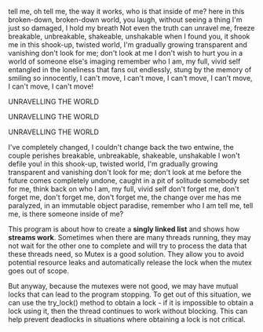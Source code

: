 tell me, oh tell me, the way it works, who is that inside of me?
here in this broken-down, broken-down world, you laugh, without seeing a thing
I'm just so damaged, I hold my breath
Not even the truth can unravel me, freeze
breakable, unbreakable, shakeable, unshakable
when I found you, it shook me
in this shook-up, twisted world, I'm gradually growing transparent and vanishing
don't look for me; don't look at me
I don't wish to hurt you in a world of someone else's imaging
remember who I am, my full, vivid self
entangled in the loneliness that fans out endlessly, stung by the memory of smiling so innocently,
I can't move, I can't move, I can't move, I can't move, I can't move, I can't move!

UNRAVELLING THE WORLD

UNRAVELLING THE WORLD

UNRAVELLING THE WORLD

I've completely changed, I couldn't change back
the two entwine, the couple perishes
breakable, unbreakable, shakeable, unshakable
I won't defile you!
in this shook-up, twisted world, I'm gradually growing transparent and vanishing
don't look for me; don't look at me
before the future comes completely undone, caught in a pit of solitude somebody set for me,
think back on who I am, my full, vivid self
don't forget me, don't forget me, don't forget me, don't forget me,
the change over me has me paralyzed,
in an immutable object paradise,
remember who I am
tell me, tell me, is there someone inside of me?


This program is about how to create a **singly linked list** and shows how **streams work**. 
Sometimes when there are many threads running, they may not wait for the other one to complete and will try to process the data that these threads need, so Mutex is a good solution. They allow you to avoid potential resource leaks and automatically release the lock when the mutex goes out of scope.

But anyway, because the mutexes were not good, we may have mutual locks that can lead to the program stopping. 
To get out of this situation, we can use the try_lock() method to obtain a lock - if it is impossible to obtain a lock using it, then the thread continues to work without blocking. This can help prevent deadlocks in situations where obtaining a lock is not critical.
